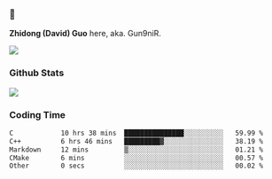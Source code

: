 ### 👋 

**Zhidong (David) Guo** here, aka. Gun9niR.

![](https://komarev.com/ghpvc/?username=Gun9niR&label=Total+Views)

### Github Stats

<img src="https://github-readme-stats.vercel.app/api?username=Gun9niR&count_private=true&show_icons=true&theme=vue-dark&hide_title=true">

### Coding Time

<!--START_SECTION:waka-->

```txt
C            10 hrs 38 mins  ███████████████░░░░░░░░░░   59.99 %
C++          6 hrs 46 mins   █████████▓░░░░░░░░░░░░░░░   38.19 %
Markdown     12 mins         ▒░░░░░░░░░░░░░░░░░░░░░░░░   01.21 %
CMake        6 mins          ░░░░░░░░░░░░░░░░░░░░░░░░░   00.57 %
Other        0 secs          ░░░░░░░░░░░░░░░░░░░░░░░░░   00.02 %
```

<!--END_SECTION:waka-->
